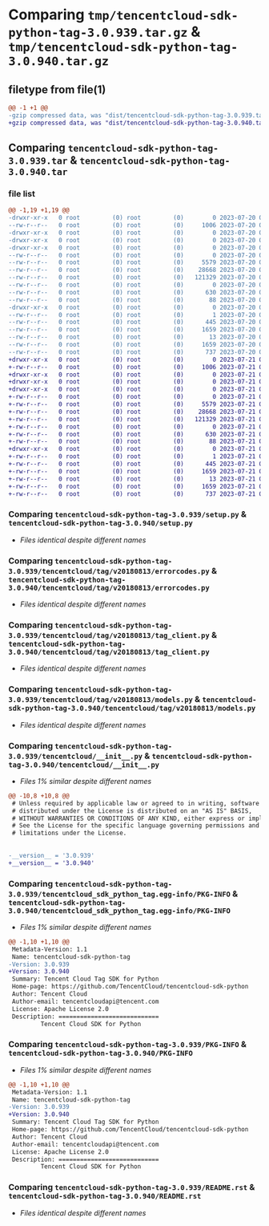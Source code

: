 # Comparing `tmp/tencentcloud-sdk-python-tag-3.0.939.tar.gz` & `tmp/tencentcloud-sdk-python-tag-3.0.940.tar.gz`

## filetype from file(1)

```diff
@@ -1 +1 @@
-gzip compressed data, was "dist/tencentcloud-sdk-python-tag-3.0.939.tar", last modified: Thu Jul 20 00:33:22 2023, max compression
+gzip compressed data, was "dist/tencentcloud-sdk-python-tag-3.0.940.tar", last modified: Fri Jul 21 00:49:25 2023, max compression
```

## Comparing `tencentcloud-sdk-python-tag-3.0.939.tar` & `tencentcloud-sdk-python-tag-3.0.940.tar`

### file list

```diff
@@ -1,19 +1,19 @@
-drwxr-xr-x   0 root         (0) root         (0)        0 2023-07-20 00:33:22.000000 tencentcloud-sdk-python-tag-3.0.939/
--rw-r--r--   0 root         (0) root         (0)     1006 2023-07-20 00:33:21.000000 tencentcloud-sdk-python-tag-3.0.939/setup.py
-drwxr-xr-x   0 root         (0) root         (0)        0 2023-07-20 00:33:22.000000 tencentcloud-sdk-python-tag-3.0.939/tencentcloud/
-drwxr-xr-x   0 root         (0) root         (0)        0 2023-07-20 00:33:22.000000 tencentcloud-sdk-python-tag-3.0.939/tencentcloud/tag/
-drwxr-xr-x   0 root         (0) root         (0)        0 2023-07-20 00:33:22.000000 tencentcloud-sdk-python-tag-3.0.939/tencentcloud/tag/v20180813/
--rw-r--r--   0 root         (0) root         (0)        0 2023-07-20 00:33:21.000000 tencentcloud-sdk-python-tag-3.0.939/tencentcloud/tag/v20180813/__init__.py
--rw-r--r--   0 root         (0) root         (0)     5579 2023-07-20 00:33:21.000000 tencentcloud-sdk-python-tag-3.0.939/tencentcloud/tag/v20180813/errorcodes.py
--rw-r--r--   0 root         (0) root         (0)    28668 2023-07-20 00:33:21.000000 tencentcloud-sdk-python-tag-3.0.939/tencentcloud/tag/v20180813/tag_client.py
--rw-r--r--   0 root         (0) root         (0)   121329 2023-07-20 00:33:21.000000 tencentcloud-sdk-python-tag-3.0.939/tencentcloud/tag/v20180813/models.py
--rw-r--r--   0 root         (0) root         (0)        0 2023-07-20 00:33:21.000000 tencentcloud-sdk-python-tag-3.0.939/tencentcloud/tag/__init__.py
--rw-r--r--   0 root         (0) root         (0)      630 2023-07-20 00:33:21.000000 tencentcloud-sdk-python-tag-3.0.939/tencentcloud/__init__.py
--rw-r--r--   0 root         (0) root         (0)       88 2023-07-20 00:33:22.000000 tencentcloud-sdk-python-tag-3.0.939/setup.cfg
-drwxr-xr-x   0 root         (0) root         (0)        0 2023-07-20 00:33:22.000000 tencentcloud-sdk-python-tag-3.0.939/tencentcloud_sdk_python_tag.egg-info/
--rw-r--r--   0 root         (0) root         (0)        1 2023-07-20 00:33:22.000000 tencentcloud-sdk-python-tag-3.0.939/tencentcloud_sdk_python_tag.egg-info/dependency_links.txt
--rw-r--r--   0 root         (0) root         (0)      445 2023-07-20 00:33:22.000000 tencentcloud-sdk-python-tag-3.0.939/tencentcloud_sdk_python_tag.egg-info/SOURCES.txt
--rw-r--r--   0 root         (0) root         (0)     1659 2023-07-20 00:33:22.000000 tencentcloud-sdk-python-tag-3.0.939/tencentcloud_sdk_python_tag.egg-info/PKG-INFO
--rw-r--r--   0 root         (0) root         (0)       13 2023-07-20 00:33:22.000000 tencentcloud-sdk-python-tag-3.0.939/tencentcloud_sdk_python_tag.egg-info/top_level.txt
--rw-r--r--   0 root         (0) root         (0)     1659 2023-07-20 00:33:22.000000 tencentcloud-sdk-python-tag-3.0.939/PKG-INFO
--rw-r--r--   0 root         (0) root         (0)      737 2023-07-20 00:33:21.000000 tencentcloud-sdk-python-tag-3.0.939/README.rst
+drwxr-xr-x   0 root         (0) root         (0)        0 2023-07-21 00:49:25.000000 tencentcloud-sdk-python-tag-3.0.940/
+-rw-r--r--   0 root         (0) root         (0)     1006 2023-07-21 00:49:25.000000 tencentcloud-sdk-python-tag-3.0.940/setup.py
+drwxr-xr-x   0 root         (0) root         (0)        0 2023-07-21 00:49:25.000000 tencentcloud-sdk-python-tag-3.0.940/tencentcloud/
+drwxr-xr-x   0 root         (0) root         (0)        0 2023-07-21 00:49:25.000000 tencentcloud-sdk-python-tag-3.0.940/tencentcloud/tag/
+drwxr-xr-x   0 root         (0) root         (0)        0 2023-07-21 00:49:25.000000 tencentcloud-sdk-python-tag-3.0.940/tencentcloud/tag/v20180813/
+-rw-r--r--   0 root         (0) root         (0)        0 2023-07-21 00:49:25.000000 tencentcloud-sdk-python-tag-3.0.940/tencentcloud/tag/v20180813/__init__.py
+-rw-r--r--   0 root         (0) root         (0)     5579 2023-07-21 00:49:25.000000 tencentcloud-sdk-python-tag-3.0.940/tencentcloud/tag/v20180813/errorcodes.py
+-rw-r--r--   0 root         (0) root         (0)    28668 2023-07-21 00:49:25.000000 tencentcloud-sdk-python-tag-3.0.940/tencentcloud/tag/v20180813/tag_client.py
+-rw-r--r--   0 root         (0) root         (0)   121329 2023-07-21 00:49:25.000000 tencentcloud-sdk-python-tag-3.0.940/tencentcloud/tag/v20180813/models.py
+-rw-r--r--   0 root         (0) root         (0)        0 2023-07-21 00:49:25.000000 tencentcloud-sdk-python-tag-3.0.940/tencentcloud/tag/__init__.py
+-rw-r--r--   0 root         (0) root         (0)      630 2023-07-21 00:49:25.000000 tencentcloud-sdk-python-tag-3.0.940/tencentcloud/__init__.py
+-rw-r--r--   0 root         (0) root         (0)       88 2023-07-21 00:49:25.000000 tencentcloud-sdk-python-tag-3.0.940/setup.cfg
+drwxr-xr-x   0 root         (0) root         (0)        0 2023-07-21 00:49:25.000000 tencentcloud-sdk-python-tag-3.0.940/tencentcloud_sdk_python_tag.egg-info/
+-rw-r--r--   0 root         (0) root         (0)        1 2023-07-21 00:49:25.000000 tencentcloud-sdk-python-tag-3.0.940/tencentcloud_sdk_python_tag.egg-info/dependency_links.txt
+-rw-r--r--   0 root         (0) root         (0)      445 2023-07-21 00:49:25.000000 tencentcloud-sdk-python-tag-3.0.940/tencentcloud_sdk_python_tag.egg-info/SOURCES.txt
+-rw-r--r--   0 root         (0) root         (0)     1659 2023-07-21 00:49:25.000000 tencentcloud-sdk-python-tag-3.0.940/tencentcloud_sdk_python_tag.egg-info/PKG-INFO
+-rw-r--r--   0 root         (0) root         (0)       13 2023-07-21 00:49:25.000000 tencentcloud-sdk-python-tag-3.0.940/tencentcloud_sdk_python_tag.egg-info/top_level.txt
+-rw-r--r--   0 root         (0) root         (0)     1659 2023-07-21 00:49:25.000000 tencentcloud-sdk-python-tag-3.0.940/PKG-INFO
+-rw-r--r--   0 root         (0) root         (0)      737 2023-07-21 00:49:25.000000 tencentcloud-sdk-python-tag-3.0.940/README.rst
```

### Comparing `tencentcloud-sdk-python-tag-3.0.939/setup.py` & `tencentcloud-sdk-python-tag-3.0.940/setup.py`

 * *Files identical despite different names*

### Comparing `tencentcloud-sdk-python-tag-3.0.939/tencentcloud/tag/v20180813/errorcodes.py` & `tencentcloud-sdk-python-tag-3.0.940/tencentcloud/tag/v20180813/errorcodes.py`

 * *Files identical despite different names*

### Comparing `tencentcloud-sdk-python-tag-3.0.939/tencentcloud/tag/v20180813/tag_client.py` & `tencentcloud-sdk-python-tag-3.0.940/tencentcloud/tag/v20180813/tag_client.py`

 * *Files identical despite different names*

### Comparing `tencentcloud-sdk-python-tag-3.0.939/tencentcloud/tag/v20180813/models.py` & `tencentcloud-sdk-python-tag-3.0.940/tencentcloud/tag/v20180813/models.py`

 * *Files identical despite different names*

### Comparing `tencentcloud-sdk-python-tag-3.0.939/tencentcloud/__init__.py` & `tencentcloud-sdk-python-tag-3.0.940/tencentcloud/__init__.py`

 * *Files 1% similar despite different names*

```diff
@@ -10,8 +10,8 @@
 # Unless required by applicable law or agreed to in writing, software
 # distributed under the License is distributed on an "AS IS" BASIS,
 # WITHOUT WARRANTIES OR CONDITIONS OF ANY KIND, either express or implied.
 # See the License for the specific language governing permissions and
 # limitations under the License.
 
 
-__version__ = '3.0.939'
+__version__ = '3.0.940'
```

### Comparing `tencentcloud-sdk-python-tag-3.0.939/tencentcloud_sdk_python_tag.egg-info/PKG-INFO` & `tencentcloud-sdk-python-tag-3.0.940/tencentcloud_sdk_python_tag.egg-info/PKG-INFO`

 * *Files 1% similar despite different names*

```diff
@@ -1,10 +1,10 @@
 Metadata-Version: 1.1
 Name: tencentcloud-sdk-python-tag
-Version: 3.0.939
+Version: 3.0.940
 Summary: Tencent Cloud Tag SDK for Python
 Home-page: https://github.com/TencentCloud/tencentcloud-sdk-python
 Author: Tencent Cloud
 Author-email: tencentcloudapi@tencent.com
 License: Apache License 2.0
 Description: ============================
         Tencent Cloud SDK for Python
```

### Comparing `tencentcloud-sdk-python-tag-3.0.939/PKG-INFO` & `tencentcloud-sdk-python-tag-3.0.940/PKG-INFO`

 * *Files 1% similar despite different names*

```diff
@@ -1,10 +1,10 @@
 Metadata-Version: 1.1
 Name: tencentcloud-sdk-python-tag
-Version: 3.0.939
+Version: 3.0.940
 Summary: Tencent Cloud Tag SDK for Python
 Home-page: https://github.com/TencentCloud/tencentcloud-sdk-python
 Author: Tencent Cloud
 Author-email: tencentcloudapi@tencent.com
 License: Apache License 2.0
 Description: ============================
         Tencent Cloud SDK for Python
```

### Comparing `tencentcloud-sdk-python-tag-3.0.939/README.rst` & `tencentcloud-sdk-python-tag-3.0.940/README.rst`

 * *Files identical despite different names*

